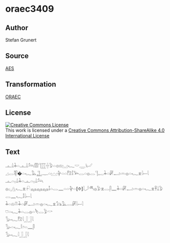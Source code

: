# oraec3409

## Author

Stefan Grunert

## Source

[AES](https://github.com/simondschweitzer/aes)

## Transformation

[ORAEC](https://oraec.github.io/)

## License

<a rel="license" href="http://creativecommons.org/licenses/by-sa/4.0/"><img alt="Creative Commons License" style="border-width:0" src="https://i.creativecommons.org/l/by-sa/4.0/88x31.png" /></a><br />This work is licensed under a <a rel="license" href="http://creativecommons.org/licenses/by-sa/4.0/">Creative Commons Attribution-ShareAlike 4.0 International License</a>

## Text

𓊵𓏙𓇓𓏏𓊵𓏙𓃢𓏃𓊹𓉱𓏶𓅱𓏏𓊖𓁶𓈋𓆑𓎟𓇾𓂦<br>
𓈎𓂋𓌟𓋴�𓏏𓆑𓅓𓊻𓊃𓏏𓈉𓊿𓏏𓏏𓀗𓄤𓅨𓂋𓏏𓐍𓂋𓊹𓉻𓇓𓏏𓏞𓂝𓏛𓐍𓏏𓆑𓁷𓇋𓍿𓇋<br>
𓊵𓏏𓊪𓏙𓇓𓏏𓊵𓏏𓊪𓏙𓃢<br>
𓐍𓊪𓂻𓆑𓁷𓍯𓈐𓈐𓈐𓄤𓏏𓂋𓈖𓏏𓏏𓊿𓏏[⯑]𓇋𓌳𓄪𓐍𓅱𓁷𓂋𓋴𓈖𓇓𓏏𓏞𓂝𓏛𓐍𓏏𓆑𓁷𓋹𓍑𓅱𓂋𓈖𓆑𓄤𓇋𓍿𓇋<br>
𓇓𓏏𓁶𓌨𓇓𓏏𓏞𓂝𓏛𓐍𓏏𓆑𓁷𓃥𓅓𓂋𓏞𓇋𓍿𓇋<br>
𓈞𓏏𓆑𓇓𓏏𓂋𓐍𓏏𓌸𓂋𓅱𓎡<br>
𓅭𓆑𓀗𓇋𓃀𓃀𓇋<br>
𓅭𓏏𓆑𓎛𓏌𓏏𓈖𓋴<br>
𓅭𓆑𓇋𓃀𓃀𓇋<br>
